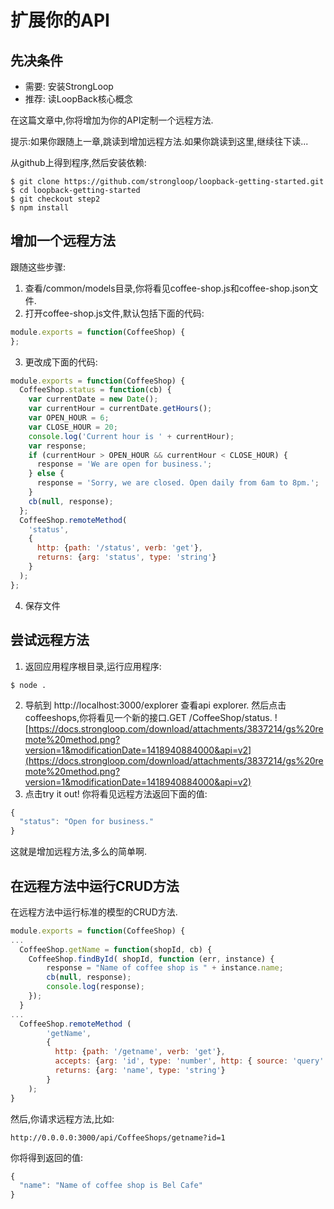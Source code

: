 # 扩展你的API
## 先决条件
- 需要: 安装StrongLoop
- 推荐: 读LoopBack核心概念

在这篇文章中,你将增加为你的API定制一个远程方法.

提示:如果你跟随上一章,跳读到增加远程方法.如果你跳读到这里,继续往下读...

从github上得到程序,然后安装依赖:
```shell
$ git clone https://github.com/strongloop/loopback-getting-started.git
$ cd loopback-getting-started
$ git checkout step2
$ npm install
```

## 增加一个远程方法
跟随这些步骤:
1. 查看/common/models目录,你将看见coffee-shop.js和coffee-shop.json文件.
2. 打开coffee-shop.js文件,默认包括下面的代码:
```javascript
module.exports = function(CoffeeShop) {
};
```
3. 更改成下面的代码:
```javascript
module.exports = function(CoffeeShop) {
  CoffeeShop.status = function(cb) {
    var currentDate = new Date();
    var currentHour = currentDate.getHours();
    var OPEN_HOUR = 6;
    var CLOSE_HOUR = 20;
    console.log('Current hour is ' + currentHour);
    var response;
    if (currentHour > OPEN_HOUR && currentHour < CLOSE_HOUR) {
      response = 'We are open for business.';
    } else {
      response = 'Sorry, we are closed. Open daily from 6am to 8pm.';
    }
    cb(null, response);
  };
  CoffeeShop.remoteMethod(
    'status',
    {
      http: {path: '/status', verb: 'get'},
      returns: {arg: 'status', type: 'string'}
    }
  );
};
```
4. 保存文件

## 尝试远程方法
1. 返回应用程序根目录,运行应用程序:
```shell
$ node .
```
2. 导航到 http://localhost:3000/explorer 查看api explorer. 然后点击coffeeshops,你将看见一个新的接口.GET /CoffeeShop/status.
![https://docs.strongloop.com/download/attachments/3837214/gs%20remote%20method.png?version=1&modificationDate=1418940884000&api=v2](https://docs.strongloop.com/download/attachments/3837214/gs%20remote%20method.png?version=1&modificationDate=1418940884000&api=v2)
3. 点击try it out!
你将看见远程方法返回下面的值:
```javascript
{
  "status": "Open for business." 
}
```
这就是增加远程方法,多么的简单啊.

## 在远程方法中运行CRUD方法
在远程方法中运行标准的模型的CRUD方法.
```javascript
module.exports = function(CoffeeShop) {
...
  CoffeeShop.getName = function(shopId, cb) {
    CoffeeShop.findById( shopId, function (err, instance) {
        response = "Name of coffee shop is " + instance.name;
        cb(null, response);
        console.log(response);
    });
  }
...
  CoffeeShop.remoteMethod (
        'getName',
        {
          http: {path: '/getname', verb: 'get'},
          accepts: {arg: 'id', type: 'number', http: { source: 'query' } },
          returns: {arg: 'name', type: 'string'}
        }
    );
}
```
然后,你请求远程方法,比如:
```shell
http://0.0.0.0:3000/api/CoffeeShops/getname?id=1
```
你将得到返回的值:
```javascript
{
  "name": "Name of coffee shop is Bel Cafe"
}
```